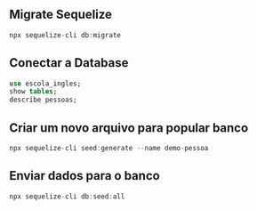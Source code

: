 ## Migrate Sequelize
```js
npx sequelize-cli db:migrate
```
## Conectar a Database

```sql
use escola_ingles;
show tables;
describe pessoas;
```

## Criar um novo arquivo para popular banco
```js
npx sequelize-cli seed:generate --name demo-pessoa
```

## Enviar dados para o banco
```js
npx sequelize-cli db:seed:all
```
